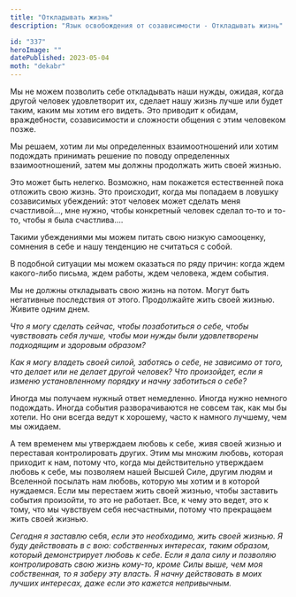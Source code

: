 ```yaml
---
title: "Откладывать жизнь"
description: "Язык освобождения от созависимости - Откладывать жизнь"

id: "337"
heroImage: ""
datePublished: 2023-05-04
moth: "dekabr"
---
```


Мы не можем позволить себе откладывать наши нужды, ожидая, когда другой
человек удовлетворит их, сделает нашу жизнь лучше или будет таким, каким мы
хотим его видеть. Это приводит к обидам, враждебности, созависимости и
сложности общения с этим человеком позже.

Мы решаем, хотим ли мы определенных взаимоотношений или хотим подождать
принимать решение по поводу определенных взаимоотношений, затем мы должны
продолжать жить своей жизнью.

Это может быть нелегко. Возможно, нам покажется естественней пока отложить
свою жизнь. Это происходит, когда мы попадаем в ловушку созависимых убеждений:
этот человек может сделать меня счастливой…, мне нужно, чтобы конкретный
человек сделал то-то и то-то, чтобы я была счастлива….

Такими убеждениями мы можем питать свою низкую самооценку, сомнения в себе и
нашу тенденцию не считаться с собой.

В подобной ситуации мы можем оказаться по ряду причин: когда ждем какого-либо
письма, ждем работы, ждем человека, ждем события.

Мы не должны откладывать свою жизнь на потом. Могут быть негативные
последствия от этого. Продолжайте жить своей жизнью. Живите одним днем.

_Что я могу сделать сейчас, чтобы позаботиться о себе, чтобы чувствовать себя
лучше, чтобы мои нужды были_ _удовлетворены подходящим и здоровым образом?_

_Как я могу владеть своей силой, заботясь о себе, не зависимо от того, что
делает или не делает другой человек?_ _Что произойдет, если я изменю
установленному порядку и начну заботиться о себе?_

Иногда мы получаем нужный ответ немедленно. Иногда нужно немного подождать.
Иногда события разворачиваются не совсем так, как мы бы хотели. Но они всегда
ведут к хорошему, часто к намного лучшему, чем мы ожидаем.

А тем временем мы утверждаем любовь к себе, живя своей жизнью и переставая
контролировать других. Этим мы множим любовь, которая приходит к нам, потому
что, когда мы действительно утверждаем любовь к себе, мы позволяем нашей
Высшей Силе, другим людям и Вселенной посылать нам любовь, которую мы хотим и
в которой нуждаемся. Если мы перестаем жить своей жизнью, чтобы заставить
события произойти, то это не работает. Все, к чему это ведет, это к тому, что
мы чувствуем себя несчастными, потому что прекращаем жить своей жизнью.

_Сегодня_ _я_ _заставлю_ себя, _если_ _это_ _необходимо,_ _жить_ _своей_
_жизнью._ _Я_ _буду_ _действовать_ _в_ _с_ _вою:_ _собственных_ _интересах,_
_таким_ _образом,_ _который_ _демонстрирует_ _любовь_ _к_ _себе._ _Если_ _я_
_дала_ _силу_ _и_ _позволяю_ _контролировать_ _свою_ _жизнь_ _кому-то,_
_кроме_ _Силы_ _выше,_ _чем_ _моя_ _собственная,_ _то_ _я_ _заберу_ _эту_
_власть._ _Я_ _начну_ _действовать_ _в_ _моих_ _лучших_ _интересах,_ _даже_
_если_ _это_ _кажется_ _непривычным._
